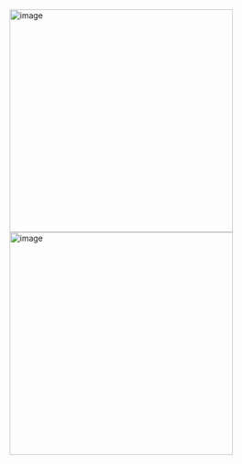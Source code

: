 <img width="391" alt="image" src="https://user-images.githubusercontent.com/48133047/160516403-54c53f64-6464-4bc7-9f69-4e32cc11abe9.png">

<img width="391" alt="image" src="https://user-images.githubusercontent.com/48133047/160516412-494c9bea-7ad6-40e3-b7c4-a8b194b6c146.png">

